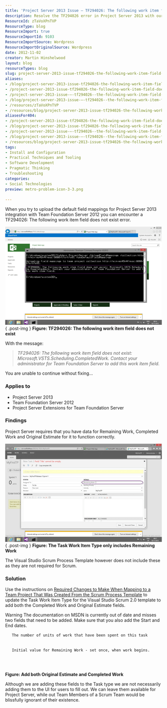 ```yaml
---
title: 'Project Server 2013 Issue – TF294026: The following work item field does not exist'
description: Resolve the TF294026 error in Project Server 2013 with our guide. Learn how to add missing work item fields for seamless Team Foundation Server integration.
ResourceId: zTaVoXPnTVP
ResourceType: blog
ResourceImport: true
ResourceImportId: 9103
ResourceImportSource: Wordpress
ResourceImportOriginalSource: Wordpress
date: 2012-11-02
creator: Martin Hinshelwood
layout: blog
resourceTypes: blog
slug: project-server-2013-issue-tf294026-the-following-work-item-field-does-not-exist
aliases:
- /blog/project-server-2013-issue-tf294026-the-following-work-item-field-does-not-exist
- /project-server-2013-issue-tf294026-the-following-work-item-field-does-not-exist
- /project-server-2013-issue-–-tf294026--the-following-work-item-field-does-not-exist
- /blog/project-server-2013-issue-–-tf294026--the-following-work-item-field-does-not-exist
- /resources/zTaVoXPnTVP
- /resources/blog/project-server-2013-issue-tf294026-the-following-work-item-field-does-not-exist
aliasesFor404:
- /project-server-2013-issue-tf294026-the-following-work-item-field-does-not-exist
- /blog/project-server-2013-issue-tf294026-the-following-work-item-field-does-not-exist
- /project-server-2013-issue-–-tf294026--the-following-work-item-field-does-not-exist
- /blog/project-server-2013-issue-–-tf294026--the-following-work-item-field-does-not-exist
- /resources/blog/project-server-2013-issue-tf294026-the-following-work-item-field-does-not-exist
tags:
- Install and Configuration
- Practical Techniques and Tooling
- Software Development
- Pragmatic Thinking
- Troubleshooting
categories:
- Social Technologies
preview: metro-problem-icon-3-3.png

---
```

When you try to upload the default field mappings for Project Server 2013 integration with Team Foundation Server 2012 you can encounter a TF294026: The following work item field does not exist error.

[![TF294026: The following work item field does not exist](images/image_thumb26-1-1.png "TF294026: The following work item field does not exist")](http://blog.hinshelwood.com/files/2012/11/image26.png)  
{ .post-img }
**Figure: TF294026: The following work item field does not exist**

With the message:

> _TF294026: The following work item field does not exist: Microsoft.VSTS.Scheduling.CompletedWork. Contact your administrator for Team Foundation Server to add this work item field._

You are unable to continue without fixing…

### Applies to

- Project Server 2013
- Team Foundation Server 2012
- Project Server Extensions for Team Foundation Server

### Findings

Project Server requires that you have data for Remaining Work, Completed Work and Original Estimate for it to function correctly.

[![The Task Work Item Type only includes Remaining Work](images/image_thumb27-2-2.png "The Task Work Item Type only includes Remaining Work")](http://blog.hinshelwood.com/files/2012/11/image27.png)  
{ .post-img }
**Figure: The Task Work Item Type only includes Remaining Work**

The Visual Studio Scrum Process Template however does not include these as they are not required for Scrum.

### Solution

Use the instructions on [Required Changes to Make When Mapping to a Team Project That Was Created From the Scrum Process Template](http://msdn.microsoft.com/en-us/library/gg412658.aspx#scrummodifications) to update the Task Work Item Type for the Visual Studio Scrum 2.0 template to add both the Completed Work and Original Estimate fields.

Warning The documentation on MSDN is currently out of date and misses two fields that need to be added. Make sure that you also add the Start and End dates.

```
   The number of units of work that have been spent on this task


   Initial value for Remaining Work - set once, when work begins.




```

**Figure: Add both Original Estimate and Completed Work**

Although we are adding these fields to the Task type we are not necessarily adding them to the UI for users to fill out. We can leave them available for Project Server, while out Team Members of a Scrum Team would be blissfully ignorant of their existence.
